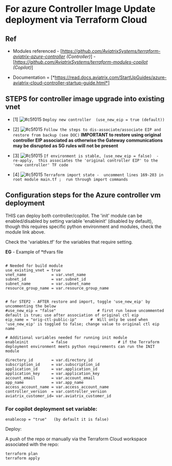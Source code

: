 # For azure Controller Image Update deployment via Terraform Cloud

## Ref

+  Modules referenced - [*https://github.com/AviatrixSystems/terraform-aviatrix-azure-controller  (Controller)*]
                      - [*https://github.com/AviatrixSystems/terraform-modules-copilot            (Copilot)*]


+  Documentation      = [*https://read.docs.aviatrix.com/StartUpGuides/azure-aviatrix-cloud-controller-startup-guide.html*]



## STEPS for controller image upgrade into existing vnet


- [1] ![#c5f015](https://placehold.co/15x15/c5f015/c5f015.png) `Deploy new controller  (use_new_eip = true (default))`

- [2] ![#c5f015](https://placehold.co/15x15/c5f015/c5f015.png) `Follow the steps to dis-associate/associate EIP and restore from backup (see DOC)`
   **IMPORTANT to restore using original controller EIP associated as otherwise the Gateway communications may be disrupted as SG rules will not be present**

- [3] ![#c5f015](https://placehold.co/15x15/c5f015/c5f015.png) `If environment is stable, (use_new_eip = false)  -   re-apply,  this associates the 'original controller EIP' to the 'new controller' TF code`

- [4] ![#c5f015](https://placehold.co/15x15/c5f015/c5f015.png) `Terraform import state -  uncomment lines 169-203 in root module main.tf ;  run through import commands`




## Configuration steps for the Azure controller vm deployment

THIS can deploy both controller/copilot.
The 'init' module can be enabled/disabled by setting variable 'enableinit' (disabled by default), though 
this requires specific python environment and modules, check the module link above.


Check the 'variables.tf' for the variables that require setting.

**EG**  - Example of *tfvars file 


```

# Needed for build module
use_existing_vnet = true
vnet_name           = var.vnet_name
subnet_id           = var.subnet_id
subnet_name         = var.subnet_name  
resource_group_name = var.resource_group_name


# for STEP2 - AFTER restore and import, toggle 'use_new_eip' by uncommenting the below
#use_new_eip = "false"                  # first run leave uncommented default is true; use after association of original ctl eip
eip_name = "orig-ctl-public-ip"      #  Will only be used when 'use_new_eip' is toggled to false; change value to original ctl eip name

# Additional variables needed for running init module
enableinit          = false                      # if the Terraform deployment environment meets python requirements can run the INIT module

directory_id        = var.directory_id 
subscription_id     = var.subscription_id
application_id      = var.application_id
application_key     = var.application_key
account_email       = var.account_email
app_name            = var.app_name
access_account_name = var.access_account_name
controller_version  = var.controller_version
aviatrix_customer_id= var.aviatrix_customer_id

```









### For copilot deployment set variable:

```
enablecop = "true"   (by default it is false)

```



Deploy:

A push of the repo or manually via the Terraform Cloud workspace associated with the repo:

```
terraform plan
terraform apply

```


